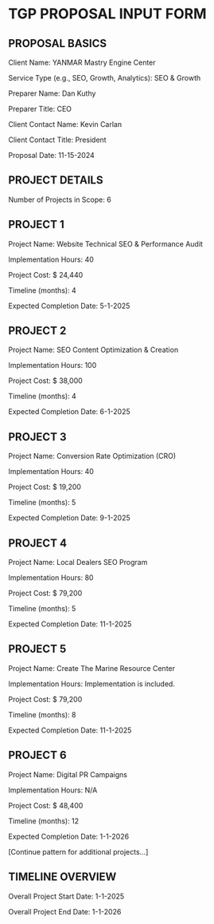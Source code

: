 # TGP PROPOSAL INPUT FORM



## PROPOSAL BASICS

Client Name:  YANMAR Mastry Engine Center

Service Type (e.g., SEO, Growth, Analytics): SEO & Growth  

Preparer Name:  Dan Kuthy

Preparer Title:  CEO

Client Contact Name:  Kevin Carlan

Client Contact Title:  President

Proposal Date:  11-15-2024

## PROJECT DETAILS

Number of Projects in Scope:  6

## PROJECT 1

Project Name:  Website Technical SEO & Performance Audit

Implementation Hours:  40

Project Cost: $  24,440

Timeline (months):  4

Expected Completion Date:  5-1-2025

## PROJECT 2

Project Name:  SEO Content Optimization & Creation

Implementation Hours:  100

Project Cost: $  38,000

Timeline (months):  4

Expected Completion Date:  6-1-2025

## PROJECT 3

Project Name:  Conversion Rate Optimization (CRO)

Implementation Hours:  40

Project Cost: $  19,200

Timeline (months):  5

Expected Completion Date:  9-1-2025

## PROJECT 4

Project Name:  Local Dealers SEO Program

Implementation Hours:  80

Project Cost: $  79,200

Timeline (months):  5

Expected Completion Date:  11-1-2025

## PROJECT 5

Project Name:  Create The Marine Resource Center

Implementation Hours:  Implementation is included.

Project Cost: $  79,200

Timeline (months):  8

Expected Completion Date:  11-1-2025

## PROJECT 6

Project Name:  Digital PR Campaigns

Implementation Hours:  N/A

Project Cost: $  48,400

Timeline (months):  12

Expected Completion Date:  1-1-2026

[Continue pattern for additional projects...]

## TIMELINE OVERVIEW

Overall Project Start Date:  1-1-2025

Overall Project End Date: 1-1-2026
